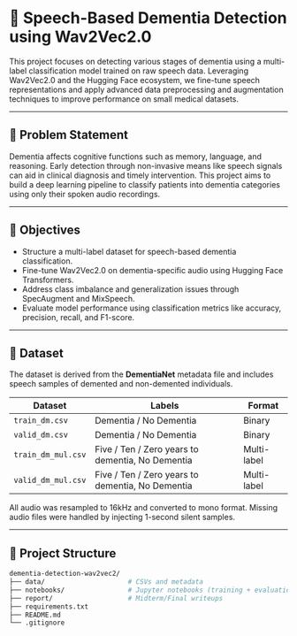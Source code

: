 # 🧠 Speech-Based Dementia Detection using Wav2Vec2.0

This project focuses on detecting various stages of dementia using a multi-label classification model trained on raw speech data. Leveraging Wav2Vec2.0 and the Hugging Face ecosystem, we fine-tune speech representations and apply advanced data preprocessing and augmentation techniques to improve performance on small medical datasets.

---

## 📝 Problem Statement

Dementia affects cognitive functions such as memory, language, and reasoning. Early detection through non-invasive means like speech signals can aid in clinical diagnosis and timely intervention. This project aims to build a deep learning pipeline to classify patients into dementia categories using only their spoken audio recordings.

---

## 🎯 Objectives

- Structure a multi-label dataset for speech-based dementia classification.
- Fine-tune Wav2Vec2.0 on dementia-specific audio using Hugging Face Transformers.
- Address class imbalance and generalization issues through SpecAugment and MixSpeech.
- Evaluate model performance using classification metrics like accuracy, precision, recall, and F1-score.

---

## 🧪 Dataset

The dataset is derived from the **DementiaNet** metadata file and includes speech samples of demented and non-demented individuals.

| Dataset                | Labels                                  | Format     |
|------------------------|-----------------------------------------|------------|
| `train_dm.csv`         | Dementia / No Dementia                  | Binary     |
| `valid_dm.csv`         | Dementia / No Dementia                  | Binary     |
| `train_dm_mul.csv`     | Five / Ten / Zero years to dementia, No Dementia | Multi-label |
| `valid_dm_mul.csv`     | Five / Ten / Zero years to dementia, No Dementia | Multi-label |

All audio was resampled to 16kHz and converted to mono format. Missing audio files were handled by injecting 1-second silent samples.

---

## 🧱 Project Structure

```bash
dementia-detection-wav2vec2/
├── data/                     # CSVs and metadata
├── notebooks/                # Jupyter notebooks (training + evaluation)
├── report/                   # Midterm/Final writeups
├── requirements.txt
├── README.md
└── .gitignore
